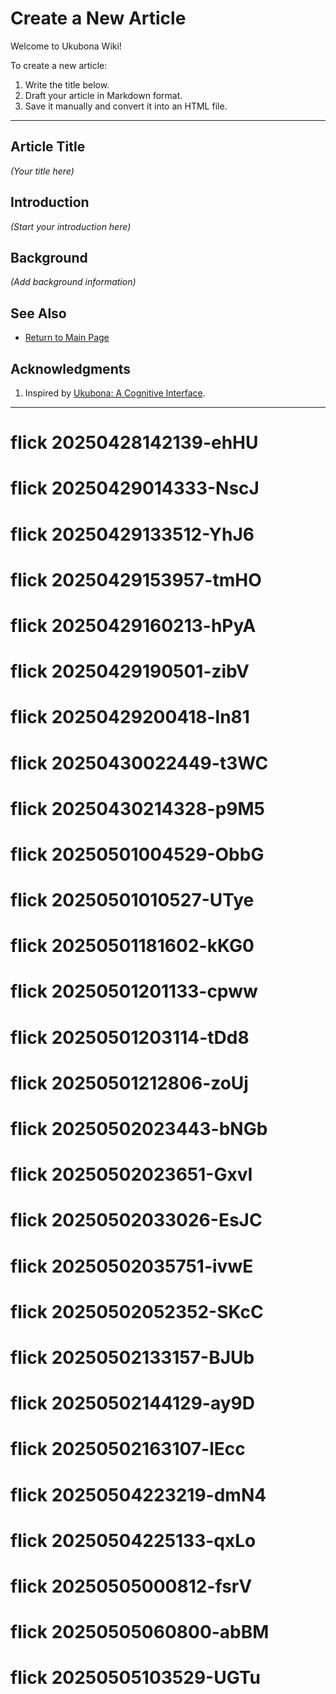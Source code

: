 # Create a New Article

Welcome to Ukubona Wiki!

To create a new article:

1. Write the title below.
2. Draft your article in Markdown format.
3. Save it manually and convert it into an HTML file.

---

## Article Title

_(Your title here)_

## Introduction

_(Start your introduction here)_

## Background

_(Add background information)_

## See Also

- [Return to Main Page](../index.html)

## Acknowledgments

1. Inspired by [Ukubona: A Cognitive Interface](https://abikesa.github.io/book-ukubona/).

---
# flick 20250428142139-ehHU
# flick 20250429014333-NscJ
# flick 20250429133512-YhJ6
# flick 20250429153957-tmHO
# flick 20250429160213-hPyA
# flick 20250429190501-zibV
# flick 20250429200418-ln81
# flick 20250430022449-t3WC
# flick 20250430214328-p9M5
# flick 20250501004529-ObbG
# flick 20250501010527-UTye
# flick 20250501181602-kKG0
# flick 20250501201133-cpww
# flick 20250501203114-tDd8
# flick 20250501212806-zoUj
# flick 20250502023443-bNGb
# flick 20250502023651-GxvI
# flick 20250502033026-EsJC
# flick 20250502035751-ivwE
# flick 20250502052352-SKcC
# flick 20250502133157-BJUb
# flick 20250502144129-ay9D
# flick 20250502163107-lEcc
# flick 20250504223219-dmN4
# flick 20250504225133-qxLo
# flick 20250505000812-fsrV
# flick 20250505060800-abBM
# flick 20250505103529-UGTu
